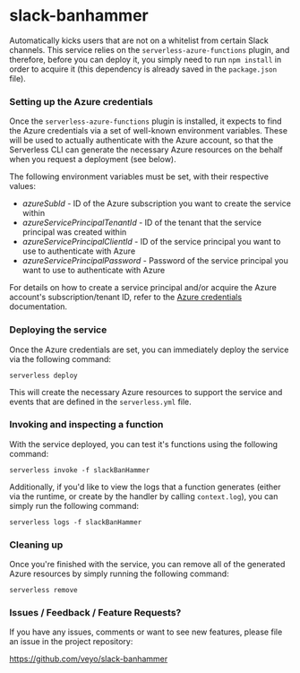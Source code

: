 # slack-banhammer

Automatically kicks users that are not on a whitelist from certain Slack channels. This service relies on the `serverless-azure-functions` plugin, and therefore, before you can deploy it, you simply need to run `npm install` in order to acquire it (this dependency is already saved in the `package.json` file).

### Setting up the Azure credentials

Once the `serverless-azure-functions` plugin is installed, it expects to find the Azure credentials via a set of well-known environment variables. These will be used to actually authenticate with the Azure account, so that the Serverless CLI can generate the necessary Azure resources on the behalf when you request a deployment (see below).

The following environment variables must be set, with their respective values:

- *azureSubId* - ID of the Azure subscription you want to create the service within
- *azureServicePrincipalTenantId* - ID of the tenant that the service principal was created within
- *azureServicePrincipalClientId* - ID of the service principal you want to use to authenticate with Azure
- *azureServicePrincipalPassword* - Password of the service principal you want to use to authenticate with Azure

For details on how to create a service principal and/or acquire the Azure account's subscription/tenant ID, refer to the [Azure credentials](https://serverless.com/framework/docs/providers/azure/guide/credentials/) documentation.

### Deploying the service

Once the Azure credentials are set, you can immediately deploy the service via the following command:

```shell
serverless deploy
```

This will create the necessary Azure resources to support the service and events that are defined in the `serverless.yml` file.

### Invoking and inspecting a function

With the service deployed, you can test it's functions using the following command:

```shell
serverless invoke -f slackBanHammer
```

Additionally, if you'd like to view the logs that a function generates (either via the runtime, or create by the handler by calling `context.log`), you can simply run the following command:

```shell
serverless logs -f slackBanHammer
```

### Cleaning up

Once you're finished with the service, you can remove all of the generated Azure resources by simply running the following command:

```shell
serverless remove
```

### Issues / Feedback / Feature Requests?

If you have any issues, comments or want to see new features, please file an issue in the project repository:

https://github.com/veyo/slack-banhammer

